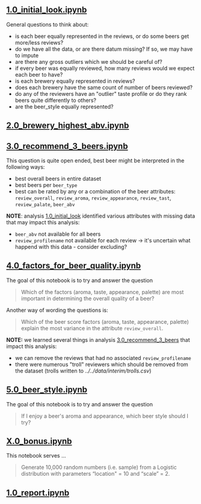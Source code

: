 **[1.0_initial_look.ipynb](/notebooks/explore/1.0_initial_look.ipynb)**
---

General questions to think about:
- is each beer equally represented in the reviews, or do some beers get more/less reviews?
- do we have all the data, or are there datum missing? If so, we may have to impute
- are there any gross outliers which we should be careful of?
- if every beer was equally reviewed, how many reviews would we expect each beer to have?
- is each brewery equally represented in reviews?
- does each brewery have the same count of number of beers reviewed?
- do any of the reviewers have an "outlier" taste profile or do they rank beers quite differently to others?
- are the beer_style equally represented?

**[2.0_brewery_highest_abv.ipynb](/notebooks/explore/2.0_brewery_highest_abv.ipynb)**
---



**[3.0_recommend_3_beers.ipynb](/notebooks/explore/3.0_recommend_3_beers.ipynb)**
---

This question is quite open ended, best beer might be interpreted in the following ways:
- best overall beers in entire dataset
- best beers per `beer_type`
- best can be rated by any or a combination of the beer attributes: `review_overall`, `review_aroma`, `review_appearance`, `review_tast`, `review_palate`, `beer_abv`

**NOTE**: analysis [1.0_initial_look](1.0_initial_look.ipynb) identified various attributes with missing data that may impact this analysis:
- `beer_abv` not available for all beers
- `review_profilename` not available for each review -> it's uncertain what happend with this data - consider excluding?

**[4.0_factors_for_beer_quality.ipynb](/notebooks/explore/4.0_factors_for_beer_quality.ipynb)**
---

The goal of this notebook is to try and answer the question
> Which of the factors (aroma, taste, appearance, palette) are most important in determining the overall quality of a beer?

Another way of wording the questions is:
> Which of the beer score factors (aroma, taste, appearance, palette) explain the most variance in the attribute `review_overall`.

**NOTE:** we learned several things in analysis [3.0_recommend_3_beers](3.0_recommend_3_beers.ipynb) that impact this analysis:
- we can remove the reviews that had no associated `review_profilename`
- there were numerous "troll" reviewers which should be removed from the dataset (trolls written to *../../data/interim/trolls.csv*)

**[5.0_beer_style.ipynb](/notebooks/explore/5.0_beer_style.ipynb)**
---

The goal of this notebook is to try and answer the question
> If I enjoy a beer's aroma and appearance, which beer style should I try?

**[X.0_bonus.ipynb](/notebooks/explore/X.0_bonus.ipynb)**
---

This notebook serves ...

> Generate 10,000 random numbers (i.e. sample) from a Logistic distribution with parameters “location" = 10 and “scale” = 2.

**[1.0_report.ipynb](/notebooks/reports/1.0_report.ipynb)**
---



